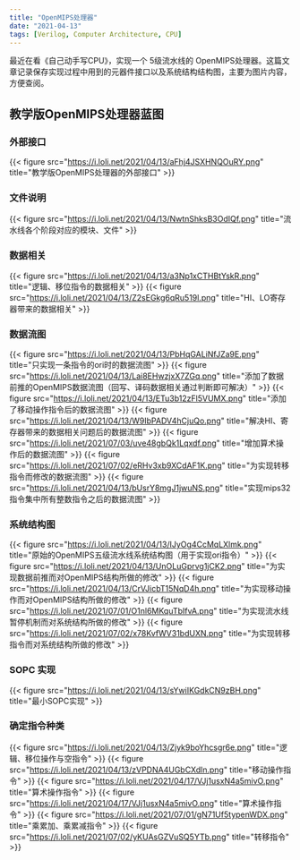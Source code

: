 ```yaml
---
title: "OpenMIPS处理器"
date: "2021-04-13"
tags: [Verilog, Computer Architecture, CPU]
---
```


最近在看《自己动手写CPU》，实现一个 5级流水线的 OpenMIPS处理器。这篇文章记录保存实现过程中用到的元器件接口以及系统结构结构图，主要为图片内容，方便查阅。

## 教学版OpenMIPS处理器蓝图

### 外部接口
{{< figure src="https://i.loli.net/2021/04/13/aFhj4JSXHNQOuRY.png" title="教学版OpenMIPS处理器的外部接口" >}}

### 文件说明
{{< figure src="https://i.loli.net/2021/04/13/NwtnShksB3OdIQf.png" title="流水线各个阶段对应的模块、文件" >}}

### 数据相关
{{< figure src="https://i.loli.net/2021/04/13/a3Np1xCTHBtYskR.png" title="逻辑、移位指令的数据相关" >}}
{{< figure src="https://i.loli.net/2021/04/13/Z2sEGkg6qRu519l.png" title="HI、LO寄存器带来的数据相关" >}}

### 数据流图
{{< figure src="https://i.loli.net/2021/04/13/PbHqGALiNfJZa9E.png" title="只实现一条指令的ori时的数据流图" >}}
{{< figure src="https://i.loli.net/2021/04/13/Lai8EHwzjxX7ZGq.png" title="添加了数据前推的OpenMIPS数据流图（回写、译码数据相关通过判断即可解决）" >}}
{{< figure src="https://i.loli.net/2021/04/13/ETu3b12zFl5VUMX.png" title="添加了移动操作指令后的数据流图" >}}
{{< figure src="https://i.loli.net/2021/04/13/W9IbPADV4hCjuQo.png" title="解决HI、寄存器带来的数据相关问题后的数据流图" >}}
{{< figure src="https://i.loli.net/2021/07/03/uve48gbQk1Lqxdf.png" title="增加算术操作后的数据流图" >}}
{{< figure src="https://i.loli.net/2021/07/02/eRHv3xb9XCdAF1K.png" title="为实现转移指令而修改的数据流图" >}}
{{< figure src="https://i.loli.net/2021/04/13/bUsrY8mgJ1jwuNS.png" title="实现mips32指令集中所有整数指令之后的数据流图" >}}

### 系统结构图
{{< figure src="https://i.loli.net/2021/04/13/IJyOg4CcMqLXlmk.png" title="原始的OpenMIPS五级流水线系统结构图（用于实现ori指令）" >}}
{{< figure src="https://i.loli.net/2021/04/13/UnOLuGprvg1jCK2.png" title="为实现数据前推而对OpenMIPS结构所做的修改" >}}
{{< figure src="https://i.loli.net/2021/04/13/CrVJicbT15NqD4h.png" title="为实现移动操作而对OpenMIPS结构所做的修改" >}}
{{< figure src="https://i.loli.net/2021/07/01/O1nl6MKquTbIfvA.png" title="为实现流水线暂停机制而对系统结构所做的修改" >}}
{{< figure src="https://i.loli.net/2021/07/02/x78KvfWV31bdUXN.png" title="为实现转移指令而对系统结构所做的修改" >}}

### SOPC 实现
{{< figure src="https://i.loli.net/2021/04/13/sYwiIKGdkCN9zBH.png" title="最小SOPC实现" >}}

### 确定指令种类
{{< figure src="https://i.loli.net/2021/04/13/Zjyk9boYhcsgr6e.png" title="逻辑、移位操作与空指令" >}}
{{< figure src="https://i.loli.net/2021/04/13/zVPDNA4UGbCXdln.png" title="移动操作指令" >}}
{{< figure src="https://i.loli.net/2021/04/17/VJj1usxN4a5mivO.png" title="算术操作指令" >}}
{{< figure src="https://i.loli.net/2021/04/17/VJj1usxN4a5mivO.png" title="算术操作指令" >}}
{{< figure src="https://i.loli.net/2021/07/01/gN71Uf5typenWDX.png" title="乘累加、乘累减指令" >}}
{{< figure src="https://i.loli.net/2021/07/02/yKUAsGZVuSQ5YTb.png" title="转移指令" >}}
